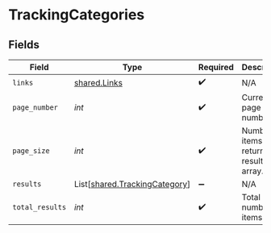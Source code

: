 # TrackingCategories


## Fields

| Field                                                                    | Type                                                                     | Required                                                                 | Description                                                              |
| ------------------------------------------------------------------------ | ------------------------------------------------------------------------ | ------------------------------------------------------------------------ | ------------------------------------------------------------------------ |
| `links`                                                                  | [shared.Links](../../models/shared/links.md)                             | :heavy_check_mark:                                                       | N/A                                                                      |
| `page_number`                                                            | *int*                                                                    | :heavy_check_mark:                                                       | Current page number.                                                     |
| `page_size`                                                              | *int*                                                                    | :heavy_check_mark:                                                       | Number of items to return in results array.                              |
| `results`                                                                | List[[shared.TrackingCategory](../../models/shared/trackingcategory.md)] | :heavy_minus_sign:                                                       | N/A                                                                      |
| `total_results`                                                          | *int*                                                                    | :heavy_check_mark:                                                       | Total number of items.                                                   |